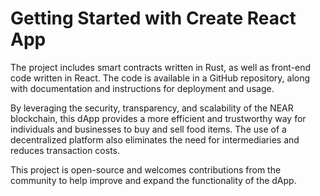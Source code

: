 # Getting Started with Create React App

The project includes smart contracts written in Rust, as well as front-end code written in React. The code is available in a GitHub repository, along with documentation and instructions for deployment and usage.

By leveraging the security, transparency, and scalability of the NEAR blockchain, this dApp provides a more efficient and trustworthy way for individuals and businesses to buy and sell food items. The use of a decentralized platform also eliminates the need for intermediaries and reduces transaction costs.

This project is open-source and welcomes contributions from the community to help improve and expand the functionality of the dApp.

